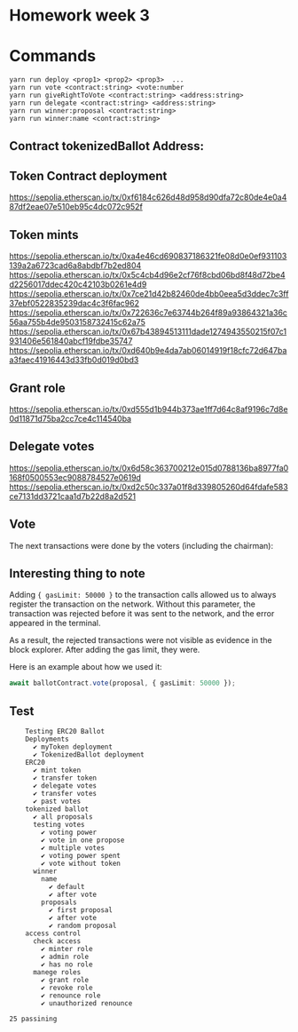 # Homework week 3
# Commands 
```
yarn run deploy <prop1> <prop2> <prop3>  ...
yarn run vote <contract:string> <vote:number
yarn run giveRightToVote <contract:string> <address:string>
yarn run delegate <contract:string> <address:string>
yarn run winner:proposal <contract:string>
yarn run winner:name <contract:string> 
```
## Contract tokenizedBallot Address:

## Token Contract deployment

https://sepolia.etherscan.io/tx/0xf6184c626d48d958d90dfa72c80de4e0a487df2eae07e510eb95c4dc072c952f

## Token mints

https://sepolia.etherscan.io/tx/0xa4e46cd690837186321fe08d0e0ef931103139a2a6723cad6a8abdbf7b2ed804
https://sepolia.etherscan.io/tx/0x5c4cb4d96e2cf76f8cbd06bd8f48d72be4d2256017ddec420c42103b0261e4d9
https://sepolia.etherscan.io/tx/0x7ce21d42b82460de4bb0eea5d3ddec7c3ff37ebf0522835239dac4c3f6fac962
https://sepolia.etherscan.io/tx/0x722636c7e63744b264f89a93864321a36c56aa755b4de9503158732415c62a75
https://sepolia.etherscan.io/tx/0x67b43894513111dade1274943550215f07c1931406e561840abcf19fdbe35747
https://sepolia.etherscan.io/tx/0xd640b9e4da7ab06014919f18cfc72d647baa3faec41916443d33fb0d019d0bd3

## Grant role

https://sepolia.etherscan.io/tx/0xd555d1b944b373ae1ff7d64c8af9196c7d8e0d11871d75ba2cc7ce4c114540ba

## Delegate votes

https://sepolia.etherscan.io/tx/0x6d58c363700212e015d0788136ba8977fa0168f0500553ec9088784527e0619d
https://sepolia.etherscan.io/tx/0xd2c50c337a01f8d339805260d64fdafe583ce7131dd3721caa1d7b22d8a2d521

## Vote

The next transactions were done by the voters (including the chairman):

## Interesting thing to note

Adding `{ gasLimit: 50000 }` to the transaction calls allowed us to always register the transaction on the network. Without this parameter, the transaction was rejected before it was sent to the network, and the error appeared in the terminal.

As a result, the rejected transactions were not visible as evidence in the block explorer. After adding the gas limit, they were.

Here is an example about how we used it:

```typescript
await ballotContract.vote(proposal, { gasLimit: 50000 });
```

## Test
```
    Testing ERC20 Ballot
    Deployments
      ✔ myToken deployment
      ✔ TokenizedBallot deployment
    ERC20
      ✔ mint token
      ✔ transfer token
      ✔ delegate votes
      ✔ transfer votes
      ✔ past votes
    tokenized ballot
      ✔ all proposals
      testing votes
        ✔ voting power
        ✔ vote in one propose
        ✔ multiple votes
        ✔ voting power spent
        ✔ vote without token
      winner
        name
          ✔ default
          ✔ after vote
        proposals
          ✔ first proposal
          ✔ after vote
          ✔ random proposal
    access control
      check access
        ✔ minter role
        ✔ admin role
        ✔ has no role
      manege roles
        ✔ grant role
        ✔ revoke role
        ✔ renounce role
        ✔ unauthorized renounce

25 passining
```
